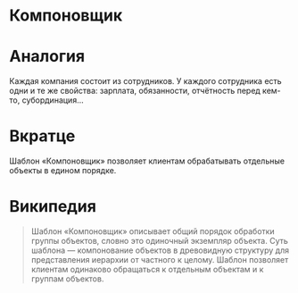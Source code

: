 # Компоновщик

# Аналогия
Каждая компания состоит из сотрудников. У каждого сотрудника есть одни и те же свойства: зарплата, обязанности, отчётность перед кем-то, субординация...

# Вкратце
Шаблон «Компоновщик» позволяет клиентам обрабатывать отдельные объекты в едином порядке.

# Википедия
> Шаблон «Компоновщик» описывает общий порядок обработки группы объектов, словно это одиночный экземпляр объекта. Суть шаблона — компонование объектов в древовидную структуру для представления иерархии от частного к целому. Шаблон позволяет клиентам одинаково обращаться к отдельным объектам и к группам объектов.
> 